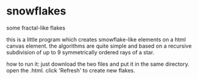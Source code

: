 # snowflakes
some fractal-like flakes

this is a little program which creates smowflake-like elements on a html canvas element.
the algorithms are quite simple and based on a recursive subdivision of up to 9 symmetrically ordered rays of a star.

how to run it:
just download the two files and put it in the same directory.
open the .html.
click 'Refresh' to create new flakes.
